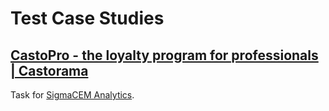 # Test Case Studies

## [CastoPro - the loyalty program for professionals | Castorama](/CastoPro)
Task for [SigmaCEM Analytics](https://sigmacem.com/).
